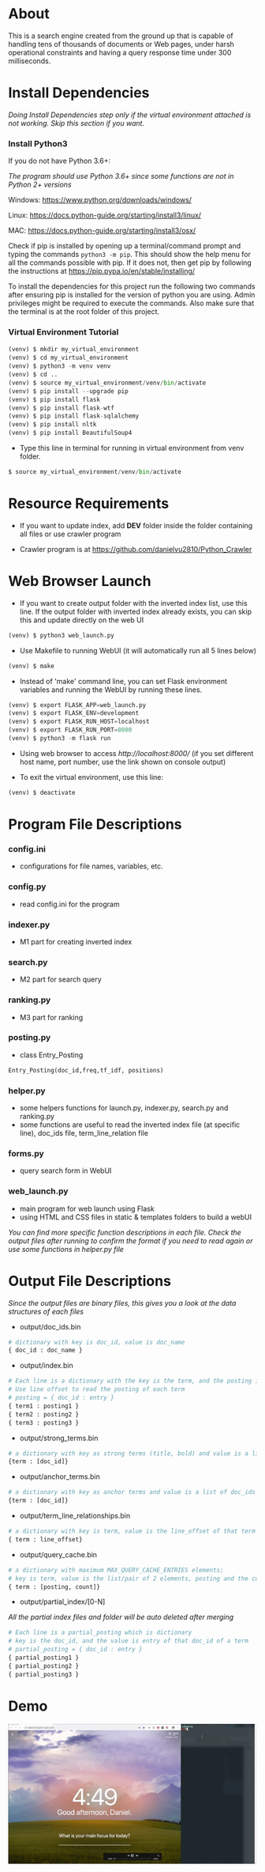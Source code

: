 # About

This is a search engine created from the ground up that is capable of handling tens of thousands of documents or Web pages, under harsh operational constraints and having a query response time under 300 milliseconds.


# Install Dependencies

*Doing Install Dependencies step only if the virtual environment attached is not working. Skip this section if you want.*

### Install Python3

If you do not have Python 3.6+:

*The program should use Python 3.6+ since some functions are not in Python 2+ versions*

Windows: https://www.python.org/downloads/windows/

Linux: https://docs.python-guide.org/starting/install3/linux/

MAC: https://docs.python-guide.org/starting/install3/osx/

Check if pip is installed by opening up a terminal/command prompt and typing
the commands `python3 -m pip`. This should show the help menu for all the
commands possible with pip. If it does not, then get pip by following the
instructions at https://pip.pypa.io/en/stable/installing/

To install the dependencies for this project run the following two commands
after ensuring pip is installed for the version of python you are using.
Admin privileges might be required to execute the commands. Also make sure
that the terminal is at the root folder of this project.


### Virtual Environment Tutorial

```python
(venv) $ mkdir my_virtual_environment
(venv) $ cd my_virtual_environment
(venv) $ python3 -m venv venv
(venv) $ cd ..
(venv) $ source my_virtual_environment/venv/bin/activate
(venv) $ pip install --upgrade pip
(venv) $ pip install flask
(venv) $ pip install flask-wtf
(venv) $ pip install flask-sqlalchemy
(venv) $ pip install nltk
(venv) $ pip install BeautifulSoup4
```

- Type this line in terminal for running in virtual environment from venv folder.

```python
$ source my_virtual_environment/venv/bin/activate
```

# Resource Requirements

- If you want to update index, add **DEV** folder inside the folder containing all files or use crawler program

- Crawler program is at https://github.com/danielvu2810/Python_Crawler


# Web Browser Launch

- If you want to create output folder with the inverted index list, use this line. If the output folder with inverted index already exists, you can skip this and update directly on the web UI

```python
(venv) $ python3 web_launch.py
```

- Use Makefile to running WebUI (it will automatically run all 5 lines below)

```python
(venv) $ make
```

- Instead of 'make' command line, you can set Flask environment variables and running the WebUI by running these lines.

```python
(venv) $ export FLASK_APP=web_launch.py
(venv) $ export FLASK_ENV=development
(venv) $ export FLASK_RUN_HOST=localhost
(venv) $ export FLASK_RUN_PORT=8000
(venv) $ python3 -m flask run
```
- Using web browser to access *http://localhost:8000/*  (if you set different host name, port number, use the link shown on console output)

- To exit the virtual environment, use this line:

```python
(venv) $ deactivate
```

# Program File Descriptions

### config.ini

- configurations for file names, variables, etc.

### config.py
- read config.ini for the program

### indexer.py
- M1 part for creating inverted index

### search.py
- M2 part for search query

### ranking.py
- M3 part for ranking

### posting.py
- class Entry_Posting
```python
Entry_Posting(doc_id,freq,tf_idf, positions)
```

### helper.py
- some helpers functions for launch.py, indexer.py, search.py and ranking.py
- some functions are useful to read the inverted index file (at specific line), doc_ids file, term_line_relation file

### forms.py
- query search form in WebUI

### web_launch.py
- main program for web launch using Flask
- using HTML and CSS files in static & templates folders to build a webUI

*You can find more specific function descriptions in each file. Check the output files after running to confirm the format if you need to read again or use some functions in helper.py file*

# Output File Descriptions

*Since the output files are binary files, this gives you a look at the data structures of each files*

- output/doc_ids.bin
```python
# dictionary with key is doc_id, value is doc_name
{ doc_id : doc_name }
```

- output/index.bin
```python
# Each line is a dictionary with the key is the term, and the posting is a dictionary of doc_id and its entry.
# Use line offset to read the posting of each term
# posting = { doc_id : entry }
{ term1 : posting1 }
{ term2 : posting2 }
{ term3 : posting3 }

```

- output/strong_terms.bin
```python
# a dictionary with key as strong terms (title, bold) and value is a list of doc_ids
{term : [doc_id]}
```

- output/anchor_terms.bin
```python
# a dictionary with key as anchor terms and value is a list of doc_ids
{term : [doc_id]}
```

- output/term_line_relationships.bin
```python
# a dictionary with key is term, value is the line_offset of that term and its posting in index.bin
{ term : line_offset}
```

- output/query_cache.bin
```python
# a dictionary with maximum MAX_QUERY_CACHE_ENTRIES elements;
# key is term, value is the list/pair of 2 elements, posting and the count as the times that term is queried
{ term : [posting, count]}
```

- output/partial_index/[0-N]

*All the partial index files and folder will be auto deleted after merging*
```python
# Each line is a partial_posting which is dictionary
# key is the doc_id, and the value is entry of that doc_id of a term
# partial_posting = { doc_id : entry }
{ partial_posting1 }
{ partial_posting2 }
{ partial_posting3 }

```

# Demo

![](web_ui.gif)
